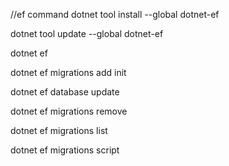 //ef command
dotnet tool install --global dotnet-ef

dotnet tool update --global dotnet-ef

dotnet ef

dotnet ef migrations add init

dotnet ef database update

dotnet ef migrations remove

dotnet ef migrations list

dotnet ef migrations script
